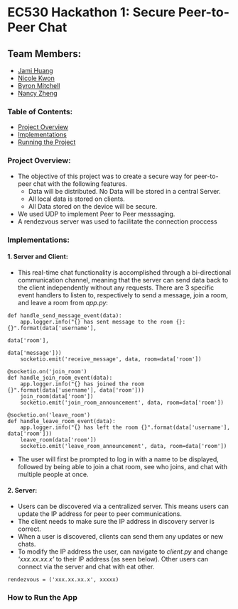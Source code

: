 # EC530 Hackathon 1: Secure Peer-to-Peer Chat 

## Team Members:
* [Jami Huang](https://github.com/jamih)
* [Nicole Kwon](https://github.com/nicolekwon)
* [Byron Mitchell](https://github.com/Byron05)
* [Nancy Zheng](https://github.com/nancyzhe)

### Table of Contents:
* [Project Overview](#projectoverview)
* [Implementations](#implementations)
* [Running the Project](#runningapp)

<a name="projectoverview"></a> 
### Project Overview: ###
* The objective of this project was to create a secure way for peer-to-peer chat with the following features. 
    * Data will be distributed.  No Data will be stored in a central Server.
    * All local data is stored on clients.
    * All Data stored on the device will be secure.
* We used UDP to implement Peer to Peer messsaging. 
* A rendezvous server was used to facilitate the connection proccess
   
<a name="implementations"></a> 
### Implementations: ###

#### 1. Server and Client: ####
* This real-time chat functionality is accomplished through a bi-directional communication channel, meaning that the server can send data back to the client independently without any requests. There are 3 specific event handlers to listen to, respectively to send a message, join a room, and leave a room from *app.py*:
```
def handle_send_message_event(data):
    app.logger.info("{} has sent message to the room {}: {}".format(data['username'],
                                                                    data['room'],
                                                                    data['message']))
    socketio.emit('receive_message', data, room=data['room'])
```
```
@socketio.on('join_room')
def handle_join_room_event(data):
    app.logger.info("{} has joined the room {}".format(data['username'], data['room']))
    join_room(data['room'])
    socketio.emit('join_room_announcement', data, room=data['room'])
```
```
@socketio.on('leave_room')
def handle_leave_room_event(data):
    app.logger.info("{} has left the room {}".format(data['username'], data['room']))
    leave_room(data['room'])
    socketio.emit('leave_room_announcement', data, room=data['room'])
```
* The user will first be prompted to log in with a name to be displayed, followed by being able to join a chat room, see who joins, and chat with multiple people at once.

#### 2. Server: ####
* Users can be discovered via a centralized server. This means users can update the IP address for peer to peer communications.
* The client needs to make sure the IP address in discovery server is correct. 
* When a user is discovered, clients can send them any updates or new chats.
* To modify the IP address the user, can navigate to *client.py* and change *'xxx.xx.xx.x'* to their IP address (as seen below). Other users can connect via the server and chat with eat other. 

```
rendezvous = ('xxx.xx.xx.x', xxxxx)
```

<a name="runningapp"></a> 
 ### How to Run the App ###

